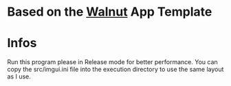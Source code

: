 # Based on the [Walnut](https://github.com/TheCherno/Walnut) App Template
# Infos
Run this program please in Release mode for better performance.
You can copy the src/imgui.ini file into the execution directory to use the same layout as I use.